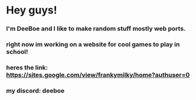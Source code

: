 # Hey guys!
### I'm DeeBoe and I like to make random stuff mostly web ports.
### right now im working on a website for cool games to play in school!
### heres the link: https://sites.google.com/view/frankymilky/home?authuser=0

### my discord: deeboe
